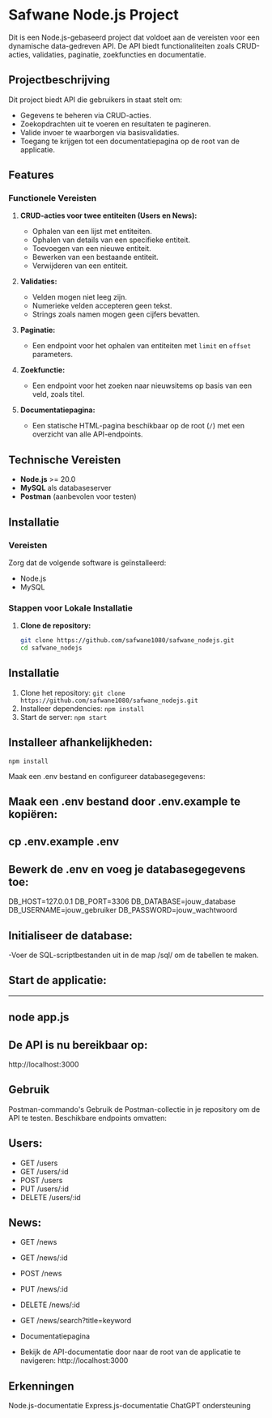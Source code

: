 # Safwane Node.js Project

Dit is een Node.js-gebaseerd project dat voldoet aan de vereisten voor een dynamische data-gedreven API. De API biedt functionaliteiten zoals CRUD-acties, validaties, paginatie, zoekfuncties en documentatie.

## Projectbeschrijving

Dit project biedt API die gebruikers in staat stelt om:
- Gegevens te beheren via CRUD-acties.
- Zoekopdrachten uit te voeren en resultaten te pagineren.
- Valide invoer te waarborgen via basisvalidaties.
- Toegang te krijgen tot een documentatiepagina op de root van de applicatie.

## Features

### Functionele Vereisten

1. **CRUD-acties voor twee entiteiten (Users en News):**
   - Ophalen van een lijst met entiteiten.
   - Ophalen van details van een specifieke entiteit.
   - Toevoegen van een nieuwe entiteit.
   - Bewerken van een bestaande entiteit.
   - Verwijderen van een entiteit.

2. **Validaties:**
   - Velden mogen niet leeg zijn.
   - Numerieke velden accepteren geen tekst.
   - Strings zoals namen mogen geen cijfers bevatten.

3. **Paginatie:**
   - Een endpoint voor het ophalen van entiteiten met `limit` en `offset` parameters.

4. **Zoekfunctie:**
   - Een endpoint voor het zoeken naar nieuwsitems op basis van een veld, zoals titel.

5. **Documentatiepagina:**
   - Een statische HTML-pagina beschikbaar op de root (`/`) met een overzicht van alle API-endpoints.

## Technische Vereisten

- **Node.js** >= 20.0
- **MySQL** als databaseserver
- **Postman** (aanbevolen voor testen)

## Installatie

### Vereisten

Zorg dat de volgende software is geïnstalleerd:
- Node.js
- MySQL

### Stappen voor Lokale Installatie

1. **Clone de repository:**

   ```bash
   git clone https://github.com/safwane1080/safwane_nodejs.git
   cd safwane_nodejs


## Installatie
1. Clone het repository: `git clone https://github.com/safwane1080/safwane_nodejs.git`
2. Installeer dependencies: `npm install`
3. Start de server: `npm start`

## Installeer afhankelijkheden:

````
npm install

````
Maak een .env bestand en configureer databasegegevens:

Maak een .env bestand door .env.example te kopiëren:
---
cp .env.example .env
---

## Bewerk de .env en voeg je databasegegevens toe:

DB_HOST=127.0.0.1
DB_PORT=3306
DB_DATABASE=jouw_database
DB_USERNAME=jouw_gebruiker
DB_PASSWORD=jouw_wachtwoord

## Initialiseer de database:

-Voer de SQL-scriptbestanden uit in de map /sql/ om de tabellen te maken.

## Start de applicatie:

---
node app.js
---

## De API is nu bereikbaar op:
http://localhost:3000



## Gebruik
Postman-commando's
Gebruik de Postman-collectie in je repository om de API te testen. Beschikbare endpoints omvatten:

## Users:
- GET /users
- GET /users/:id
- POST /users
- PUT /users/:id
- DELETE /users/:id
## News:
- GET /news
- GET /news/:id
- POST /news
- PUT /news/:id
- DELETE /news/:id
- GET /news/search?title=keyword

- Documentatiepagina
- Bekijk de API-documentatie door naar de root van de applicatie te navigeren:
http://localhost:3000


## Erkenningen
Node.js-documentatie
Express.js-documentatie
ChatGPT ondersteuning 
